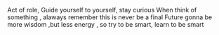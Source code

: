 Act of role,  Guide yourself to yourself, stay curious
When think of something , alaways remember this is never be a final
Future gonna be more wisdom ,but less energy , so try to be smart, learn to be smart

